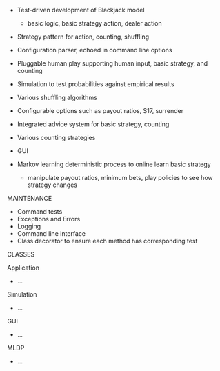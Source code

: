 
* Test-driven development of Blackjack model
  - basic logic, basic strategy action, dealer action
* Strategy pattern for action, counting, shuffling
* Configuration parser, echoed in command line options

* Pluggable human play supporting human input, basic strategy, and counting
* Simulation to test probabilities against empirical results
* Various shuffling algorithms
* Configurable options such as payout ratios, S17, surrender


* Integrated advice system for basic strategy, counting
* Various counting strategies
* GUI
* Markov learning deterministic process to online learn basic strategy
  - manipulate payout ratios, minimum bets, play policies to see how strategy changes


MAINTENANCE
* Command tests
* Exceptions and Errors
* Logging
* Command line interface
* Class decorator to ensure each method has corresponding test

CLASSES

Application
* ...

Simulation
* ...

GUI
* ...

MLDP
* ...
